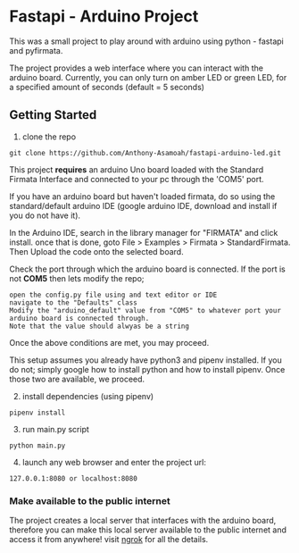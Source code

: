 # Fastapi - Arduino Project

This was a small project to play around with arduino using python - fastapi and pyfirmata.

The project provides a web interface where you can interact with the arduino board.
Currently, you can only turn on amber LED or green LED, for a specified amount of seconds (default = 5 seconds)

## Getting Started
1. clone the repo
```shell
git clone https://github.com/Anthony-Asamoah/fastapi-arduino-led.git
```

This project **requires** an arduino Uno board loaded with the Standard Firmata Interface and connected to your pc through the 'COM5' port.

If you have an arduino board but haven't loaded firmata, do so using the standard/default arduino IDE (google arduino IDE, download and install if you do not have it). 

In the Arduino IDE, search in the library manager for "FIRMATA" and click install. once that is done, goto File > Examples >
Firmata > StandardFirmata. Then Upload the code onto the selected board.

Check the port through which the arduino board is connected. If the port is not **COM5** then lets modify the repo;
```
open the config.py file using and text editor or IDE
navigate to the "Defaults" class
Modify the "arduino_default" value from "COM5" to whatever port your arduino board is connected through.  
Note that the value should alwyas be a string
```

Once the above conditions are met, you may proceed.

This setup assumes you already have python3 and pipenv installed. If you do not; simply google how to install python and how to install pipenv.
Once those two are available, we proceed.

2. install dependencies (using pipenv)
```shell
pipenv install
```

3. run main.py script
```shell
python main.py
```

4. launch any web browser and enter the project url:
```
127.0.0.1:8080 or localhost:8080
```

### Make available to the public internet
The project creates a local server that interfaces with the arduino board, therefore you can make this local server available to the public internet and access it from anywhere!
visit [ngrok](https://ngrok.com/) for all the details.
